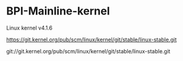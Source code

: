 # BPI-Mainline-kernel

  Linux kernel v4.1.6

  https://git.kernel.org/pub/scm/linux/kernel/git/stable/linux-stable.git

  git://git.kernel.org/pub/scm/linux/kernel/git/stable/linux-stable.git
